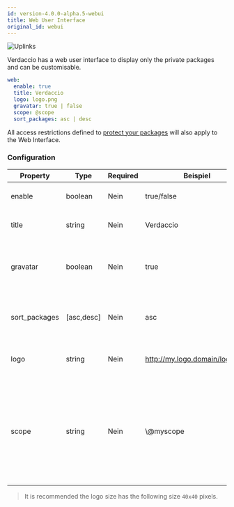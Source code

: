 ```yaml
---
id: version-4.0.0-alpha.5-webui
title: Web User Interface
original_id: webui
---
```


![Uplinks](https://user-images.githubusercontent.com/558752/52916111-fa4ba980-32db-11e9-8a64-f4e06eb920b3.png)

Verdaccio has a web user interface to display only the private packages and can be customisable.

```yaml
web:
  enable: true
  title: Verdaccio
  logo: logo.png
  gravatar: true | false
  scope: @scope
  sort_packages: asc | desc
```

All access restrictions defined to [protect your packages](protect-your-dependencies.md) will also apply to the Web Interface.

### Configuration

| Property      | Type       | Required | Beispiel                       | Support    | Beschreibung                                                                                                                                         |
| ------------- | ---------- | -------- | ------------------------------ | ---------- | ---------------------------------------------------------------------------------------------------------------------------------------------------- |
| enable        | boolean    | Nein     | true/false                     | all        | allow to display the web interface                                                                                                                   |
| title         | string     | Nein     | Verdaccio                      | all        | HTML head title description                                                                                                                          |
| gravatar      | boolean    | Nein     | true                           | `>v4`   | Gravatars will be generated under the hood if this property is enabled                                                                               |
| sort_packages | [asc,desc] | Nein     | asc                            | `>v4`   | By default private packages are sorted by ascending                                                                                                  |
| logo          | string     | Nein     | http://my.logo.domain/logo.png | all        | a URI where logo is located (header logo)                                                                                                            |
| scope         | string     | Nein     | \\@myscope                   | `>v3.x` | If you're using this registry for a specific module scope, specify that scope to set it in the webui instructions header (note: escape @ with \\@) |

> It is recommended the logo size has the following size `40x40` pixels.